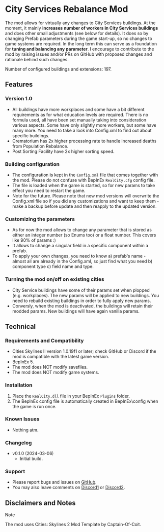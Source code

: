
# City Services Rebalance Mod
The mod allows for virtually any changes to City Services buildings. At the moment, it mainly **increases number of workers in City Services buildings** and does other small adjustments (see below for details). It does so by changing Prefab parameters during the game start-up, so no changes to game systems are required. In the long term this can serve as a foundation for **tuning and balancing any parameter**. I encourage to contribute to the mod by raising issues and/or PRs on GitHub with proposed changes and rationale behind such changes.

Number of configured buildings and extensions: 197.


## Features

### Version 1.0
- All buildings have more workplaces and some have a bit different requirements as for what education levels are required. There is no formula used, all have been set manually taking into consideration various aspects. Some have only slightly more workers, but some have many more. You need to take a look into Config.xml to find out about specific buildings.
- Crematorium has 2x higher processing rate to handle increased deaths from Population Rebalance.
- Post Sorting Facility have 2x higher sorting speed.

### Building configuration
- The configuration is kept in the `Config.xml` file that comes together with the mod. Please do not confuse with BepInEx `RealCity.cfg` config file.
- The file is loaded when the game is started, so for new params to take effect you need to restart the game.
- Note for the future. Please note that new mod versions will overwrite the Config.xml file so if you did any customizations and want to keep them - make a backup before update and then reapply to the updated version.

### Customizing the parameters
- As for now the mod allows to change any parameter that is stored as either an integer number (so Enums too) or a float number. This covers like 90% of params :)
- It allows to change a singular field in a specific component within a prefab.
- To apply your own changes, you need to know a) prefab's name - almost all are already in the Config.xml, so just find what you need b) component type c) field name and type.

### Turning the mod on/off on existing cities
- City Service buildings have some of their params set when plopped (e.g. workplaces). The new params will be applied to new buildings. You need to rebuild existing buildings in order to fully apply new params.
- Conversly, when the mod is deactivated, the buildings will retain their modded params. New buildings will have again vanilla params.


## Technical

### Requirements and Compatibility
- Cities Skylines II version 1.0.19f1 or later; check GitHub or Discord if the mod is compatible with the latest game version.
- BepInEx 5.
- The mod does NOT modify savefiles.
- The mod does NOT modify game systems.

### Installation
1. Place the `RealCity.dll` file in your BepInEx `Plugins` folder.
2. The BepInEx config file is automatically created in BepInEx\config when the game is run once.

### Known Issues
- Nothing atm.

### Changelog
- v0.1.0 (2024-03-06)
  - Initial build.

### Support
- Please report bugs and issues on [GitHub](https://github.com/Infixo/CS2-RealEco).
- You may also leave comments on [Discord1](https://discord.com/channels/1169011184557637825/1215734718654451892) or [Discord2](https://discord.com/channels/1024242828114673724/1215735062428123196).

## Disclaimers and Notes

> [!NOTE]
The mod uses Cities: Skylines 2 Mod Template by Captain-Of-Coit.
